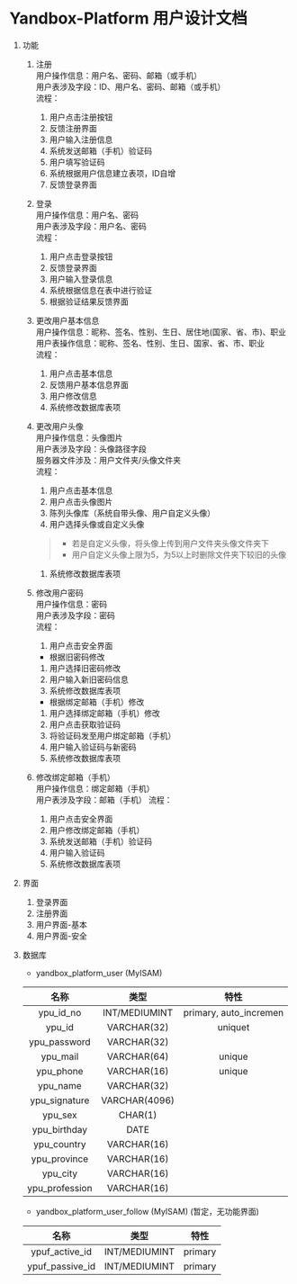 # Yandbox-Platform 用户设计文档

1. 功能
    1. 注册  
    用户操作信息：用户名、密码、邮箱（或手机）  
    用户表涉及字段：ID、用户名、密码、邮箱（或手机）  
    流程：  
        1. 用户点击注册按钮
        2. 反馈注册界面
        3. 用户输入注册信息
        4. 系统发送邮箱（手机）验证码
        5. 用户填写验证码
        6. 系统根据用户信息建立表项，ID自增
        7. 反馈登录界面  

    2. 登录  
    用户操作信息：用户名、密码  
    用户表涉及字段：用户名、密码  
    流程：
        1. 用户点击登录按钮
        2. 反馈登录界面
        3. 用户输入登录信息
        4. 系统根据信息在表中进行验证
        5. 根据验证结果反馈界面  

    3. 更改用户基本信息  
    用户操作信息：昵称、签名、性别、生日、居住地(国家、省、市)、职业  
    用户表操作信息：昵称、签名、性别、生日、国家、省、市、职业  
    流程：
        1. 用户点击基本信息
        2. 反馈用户基本信息界面
        3. 用户修改信息
        4. 系统修改数据库表项  

    4. 更改用户头像  
    用户操作信息：头像图片  
    用户表涉及字段：头像路径字段  
    服务器文件涉及：用户文件夹/头像文件夹  
    流程：  
        1. 用户点击基本信息  
        2. 用户点击头像图片  
        3. 陈列头像库（系统自带头像、用户自定义头像）  
        4. 用户选择头像或自定义头像  
        > * 若是自定义头像，将头像上传到用户文件夹头像文件夹下  
        > * 用户自定义头像上限为5，为5以上时删除文件夹下较旧的头像
        1. 系统修改数据库表项   
    
    5. 修改用户密码  
    用户操作信息：密码  
    用户表涉及字段：密码  
    流程：  
        1. 用户点击安全界面 
        * 根据旧密码修改
        1. 用户选择旧密码修改
        2. 用户输入新旧密码信息
        3. 系统修改数据库表项
        * 根据绑定邮箱（手机）修改
        1. 用户选择绑定邮箱（手机）修改
        2. 用户点击获取验证码
        3. 将验证码发至用户绑定邮箱（手机）
        4. 用户输入验证码与新密码
        5. 系统修改数据库表项

    6. 修改绑定邮箱（手机）  
    用户操作信息：绑定邮箱（手机）  
    用户表涉及字段：邮箱（手机）
    流程：
        1. 用户点击安全界面
        2. 用户修改绑定邮箱（手机）
        3. 系统发送邮箱（手机）验证码
        4. 用户输入验证码
        5. 系统修改数据库表项

2. 界面
    1. 登录界面
    2. 注册界面
    3. 用户界面-基本
    4. 用户界面-安全

3. 数据库  
    * yandbox_platform_user (MyISAM)
      
   | 名称 | 类型 | 特性 |
   | :---: | :---: | :---: |
   | ypu_id_no | INT/MEDIUMINT | primary, auto_incremen |
   | ypu_id | VARCHAR(32) | uniquet |
   | ypu_password | VARCHAR(32) | |
   | ypu_mail | VARCHAR(64) | unique |
   | ypu_phone | VARCHAR(16) | unique |
   | ypu_name | VARCHAR(32) | |
   | ypu_signature | VARCHAR(4096) | |
   | ypu_sex | CHAR(1) | |
   | ypu_birthday | DATE | |
   | ypu_country | VARCHAR(16) | |
   | ypu_province | VARCHAR(16) | |
   | ypu_city | VARCHAR(16) | | 
   | ypu_profession | VARCHAR(16) | |

   * yandbox_platform_user_follow (MyISAM) (暂定，无功能界面)

   | 名称 | 类型 | 特性 |
   | :---: | :---: | :---: |
   | ypuf_active_id | INT/MEDIUMINT | primary |
   | ypuf_passive_id | INT/MEDIUMINT | primary |
